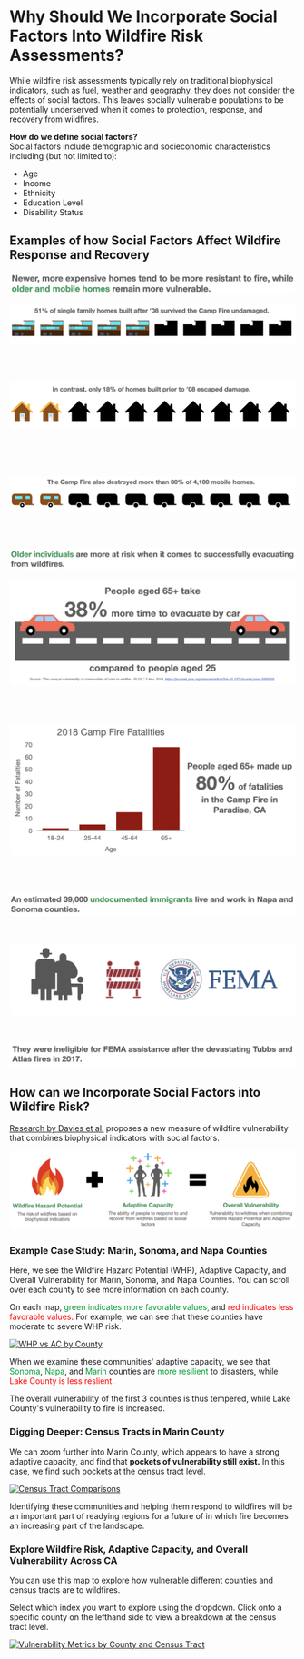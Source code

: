 <html>  
  <body>
  <h1>Why Should We Incorporate Social Factors Into Wildfire Risk Assessments?</h1>

<p>While wildfire risk assessments typically rely on traditional biophysical indicators, such as fuel, weather and geography, they does not consider the effects of social factors. This leaves socially vulnerable populations to be potentially underserved when it comes to protection, response, and recovery from wildfires.</p>

<p><b>How do we define social factors?</b><br>Social factors include demographic and socieconomic characteristics including (but not limited to):</p>
<ul>
  <li>Age</li>
  <li>Income</li>
  <li>Ethnicity</li>
  <li>Education Level</li>
  <li>Disability Status</li>
</ul>

<h2>Examples of how Social Factors Affect Wildfire Response and Recovery</h2>

<p><img src="home_text.png"></p>
<p><img src="homes_new.png"></p>
<br>
<br>
<p><img src="homes_old.png"></p>
<br>
<br>
<br>
<p><img src="homes_mobile.png"></p>
<br>
<br>
<p><img src="age_text.png"></p>
<p><img src="old_driving.png"></p>
<br>
<br>
<p><img src="campfire_fatalities.png"></p>
<br>
<br>
<p><img src="undoc_text1.png"></p>
<br>
<p><img src="undoc_img.png"></p>
<br>
<p><img src="undoc_text2.png"></p>

<h2>How can we Incorporate Social Factors into Wildfire Risk?</h2>

<p><a href="https://journals.plos.org/plosone/article?id=10.1371/journal.pone.0205825">Research by Davies et al.</a> proposes a new measure of wildfire vulnerability that combines biophysical indicators with social factors.</p>
<p><img src="vuln_formula.png"></p>

<h3>Example Case Study: Marin, Sonoma, and Napa Counties</h3>

<p>Here, we see the Wildfire Hazard Potential (WHP), Adaptive Capacity, and Overall Vulnerability for Marin, Sonoma, and Napa Counties. You can scroll over each county to see more information on each county.</p>

<p>On each map, <span style="color: #009933">green indicates more favorable values,</span> and <span style="color: #ff0000">red indicates less favorable values</span>. For example, we can see that these counties have moderate to severe WHP risk.</p> 

<div class='tableauPlaceholder' id='viz1619832348695' style='position: relative'><noscript><a href='#'><img alt='WHP vs AC by County ' src='https:&#47;&#47;public.tableau.com&#47;static&#47;images&#47;Co&#47;CountyComparisons_16198323295900&#47;WHPvsACbyCounty&#47;1_rss.png' style='border: none' /></a></noscript><object class='tableauViz'  style='display:none;'><param name='host_url' value='https%3A%2F%2Fpublic.tableau.com%2F' /> <param name='embed_code_version' value='3' /> <param name='site_root' value='' /><param name='name' value='CountyComparisons_16198323295900&#47;WHPvsACbyCounty' /><param name='tabs' value='no' /><param name='toolbar' value='yes' /><param name='static_image' value='https:&#47;&#47;public.tableau.com&#47;static&#47;images&#47;Co&#47;CountyComparisons_16198323295900&#47;WHPvsACbyCounty&#47;1.png' /> <param name='animate_transition' value='yes' /><param name='display_static_image' value='yes' /><param name='display_spinner' value='yes' /><param name='display_overlay' value='yes' /><param name='display_count' value='yes' /><param name='language' value='en' /><param name='filter' value='publish=yes' /></object></div>                <script type='text/javascript'>                    var divElement = document.getElementById('viz1619832348695');                    var vizElement = divElement.getElementsByTagName('object')[0];                    if ( divElement.offsetWidth > 800 ) { vizElement.style.width='1000px';vizElement.style.height='827px';} else if ( divElement.offsetWidth > 500 ) { vizElement.style.width='1000px';vizElement.style.height='827px';} else { vizElement.style.width='100%';vizElement.style.height='1127px';}                     var scriptElement = document.createElement('script');                    scriptElement.src = 'https://public.tableau.com/javascripts/api/viz_v1.js';                    vizElement.parentNode.insertBefore(scriptElement, vizElement);                </script>

<p>When we examine these communities' adaptive capacity, we see that <span style="color: #009933">Sonoma</span>, <span style="color: #009933">Napa</span>, and <span style="color: #009933">Marin</span> counties are <span style="color: #009933">more resilient</span> to disasters, while <span style="color: #ff0000">Lake County is less reslient.</span></p> 

<p>The overall vulnerability of the first 3 counties is thus tempered, while Lake County's vulnerability to fire is increased.</p>

<h3>Digging Deeper: Census Tracts in Marin County</h3>

<p>We can zoom further into Marin County, which appears to have a strong adaptive capacity, and find that <b>pockets of vulnerability still exist.</b> In this case, we find such pockets at the census tract level.</p> 

<div class='tableauPlaceholder' id='viz1619832907075' style='position: relative'><noscript><a href='#'><img alt='Census Tract Comparisons ' src='https:&#47;&#47;public.tableau.com&#47;static&#47;images&#47;Ce&#47;CensusTractComparisons&#47;CensusTractComparisons&#47;1_rss.png' style='border: none' /></a></noscript><object class='tableauViz'  style='display:none;'><param name='host_url' value='https%3A%2F%2Fpublic.tableau.com%2F' /> <param name='embed_code_version' value='3' /> <param name='site_root' value='' /><param name='name' value='CensusTractComparisons&#47;CensusTractComparisons' /><param name='tabs' value='no' /><param name='toolbar' value='yes' /><param name='static_image' value='https:&#47;&#47;public.tableau.com&#47;static&#47;images&#47;Ce&#47;CensusTractComparisons&#47;CensusTractComparisons&#47;1.png' /> <param name='animate_transition' value='yes' /><param name='display_static_image' value='yes' /><param name='display_spinner' value='yes' /><param name='display_overlay' value='yes' /><param name='display_count' value='yes' /><param name='language' value='en' /><param name='filter' value='publish=yes' /></object></div>                <script type='text/javascript'>                    var divElement = document.getElementById('viz1619832907075');                    var vizElement = divElement.getElementsByTagName('object')[0];                    vizElement.style.width='1016px';vizElement.style.height='991px';                    var scriptElement = document.createElement('script');                    scriptElement.src = 'https://public.tableau.com/javascripts/api/viz_v1.js';                    vizElement.parentNode.insertBefore(scriptElement, vizElement);                </script>

<p>Identifying these communities and helping them respond to wildfires will be an important part of readying regions for a future of in which fire becomes an increasing part of the landscape.</p>

<h3>Explore Wildfire Risk, Adaptive Capacity, and Overall Vulnerability Across CA</h3> 

<p>You can use this map to explore how vulnerable different counties and census tracts are to wildfires.</p>

<p>Select which index you want to explore using the dropdown. Click onto a specific county on the lefthand side to view a breakdown at the census tract level.</p>

<div class='tableauPlaceholder' id='viz1619831896924' style='position: relative'><noscript><a href='#'><img alt='Vulnerability Metrics by County and Census Tract ' src='https:&#47;&#47;public.tableau.com&#47;static&#47;images&#47;58&#47;585MJMG6P&#47;1_rss.png' style='border: none' /></a></noscript><object class='tableauViz'  style='display:none;'><param name='host_url' value='https%3A%2F%2Fpublic.tableau.com%2F' /> <param name='embed_code_version' value='3' /> <param name='path' value='shared&#47;585MJMG6P' /> <param name='toolbar' value='yes' /><param name='static_image' value='https:&#47;&#47;public.tableau.com&#47;static&#47;images&#47;58&#47;585MJMG6P&#47;1.png' /> <param name='animate_transition' value='yes' /><param name='display_static_image' value='yes' /><param name='display_spinner' value='yes' /><param name='display_overlay' value='yes' /><param name='display_count' value='yes' /><param name='language' value='en' /><param name='filter' value='publish=yes' /></object></div>                <script type='text/javascript'>                    var divElement = document.getElementById('viz1619831896924');                    var vizElement = divElement.getElementsByTagName('object')[0];                    if ( divElement.offsetWidth > 800 ) { vizElement.style.width='1000px';vizElement.style.height='827px';} else if ( divElement.offsetWidth > 500 ) { vizElement.style.width='1000px';vizElement.style.height='827px';} else { vizElement.style.width='100%';vizElement.style.height='827px';}                     var scriptElement = document.createElement('script');                    scriptElement.src = 'https://public.tableau.com/javascripts/api/viz_v1.js';                    vizElement.parentNode.insertBefore(scriptElement, vizElement);                </script>

<h3></h3> 

  </body>
  
</html>



